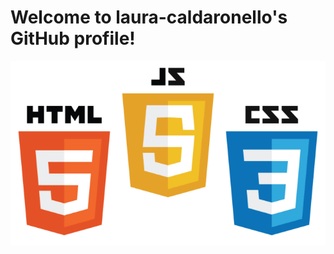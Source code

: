 <h1>Welcome to laura-caldaronello's GitHub profile!</h1>
<img style="background-color:blue" src="img/front.png">
